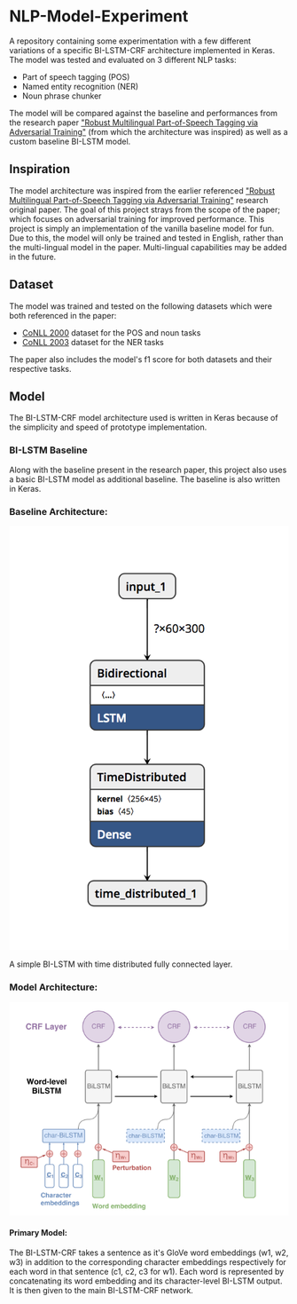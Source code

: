 # NLP-Model-Experiment
A repository containing some experimentation with a few different variations of a specific BI-LSTM-CRF architecture implemented in Keras. 
The model was tested and evaluated on 3 different NLP tasks:
- Part of speech tagging (POS)
- Named entity recognition (NER)
- Noun phrase chunker

The model will be compared against the baseline and performances from the research paper ["Robust Multilingual Part-of-Speech Tagging via Adversarial Training"](https://arxiv.org/pdf/1711.04903.pdf) (from which the architecture was inspired)
as well as a custom baseline BI-LSTM model.

## Inspiration
The model architecture was inspired from the earlier referenced ["Robust Multilingual Part-of-Speech Tagging via Adversarial Training"](https://arxiv.org/pdf/1711.04903.pdf)
research original paper. The goal of this project strays from the scope of the paper; which focuses on adversarial training for improved performance. This project is simply an implementation of 
the vanilla baseline model for fun. Due to this, the model will only be trained and tested in English, rather than the multi-lingual model in the paper. Multi-lingual capabilities may be added in the future.

## Dataset
The model was trained and tested on the following datasets which were both referenced in the paper:
- [CoNLL 2000](models/data/CONLL2000) dataset for the POS and noun tasks
- [CoNLL 2003](models/data/CONLL2003) dataset for the NER tasks

The paper also includes the model's f1 score for both datasets and their respective tasks.

## Model
The BI-LSTM-CRF model architecture used is written in Keras because of the simplicity and speed of prototype implementation. 

### BI-LSTM Baseline
Along with the baseline present in the research paper, this project also uses a basic BI-LSTM model as additional baseline.
The baseline is also written in Keras.

### Baseline Architecture:
![](./images/BaselineArchitecture.png)

A simple BI-LSTM with time distributed fully connected layer.

### Model Architecture:
![](./images/ModelArchitecture.png)

#### Primary Model:
The BI-LSTM-CRF takes a sentence as it's GloVe word embeddings (w1, w2, w3) in addition to the corresponding character embeddings 
respectively for each word in that sentence (c1, c2, c3 for w1). Each word is represented by concatenating its word embedding and 
its character-level BI-LSTM output. It is then given to the main BI-LSTM-CRF network.
